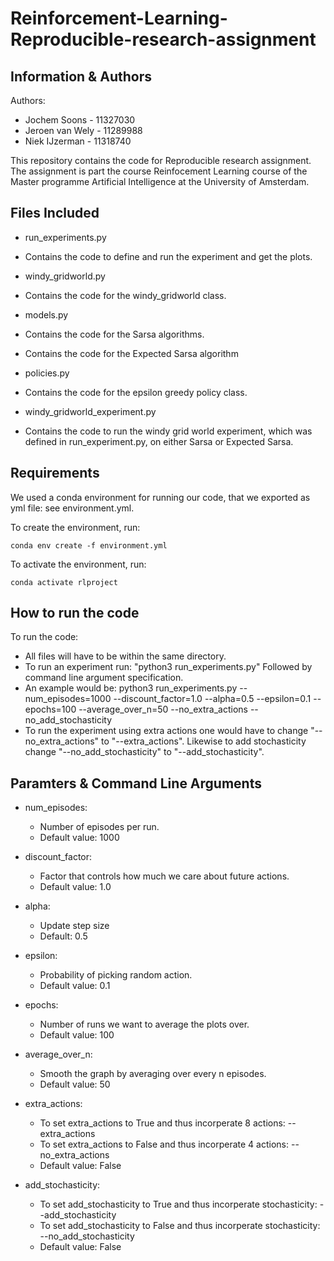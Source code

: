 # Reinforcement-Learning-Reproducible-research-assignment

## Information & Authors

Authors:
 - Jochem Soons    -   11327030
 - Jeroen van Wely -   11289988
 - Niek IJzerman   -   11318740

This repository contains the code for Reproducible research assignment.
The assignment is part the course Reinfocement Learning course of the Master programme Artificial Intelligence at the University of Amsterdam.

## Files Included

- run_experiments.py
 - Contains the code to define and run the experiment and get the plots.

- windy_gridworld.py
 - Contains the code for the windy_gridworld class.

- models.py
 - Contains the code for the Sarsa algorithms.
 - Contains the code for the Expected Sarsa algorithm

- policies.py
 - Contains the code for the epsilon greedy policy class.

- windy_gridworld_experiment.py
 - Contains the code to run the windy grid world experiment, which was defined in run_experiment.py, on either Sarsa or Expected Sarsa. 

## Requirements

We used a conda environment for running our code, that we exported as yml file: see environment.yml.

To create the environment, run:

    conda env create -f environment.yml

To activate the environment, run:

    conda activate rlproject

## How to run the code

To run the code:
 - All files will have to be within the same directory.
 - To run an experiment run: "python3 run_experiments.py" Followed by command line argument specification.
 - An example would be: python3 run_experiments.py --num_episodes=1000 --discount_factor=1.0 --alpha=0.5 --epsilon=0.1 --epochs=100 --average_over_n=50 --no_extra_actions --no_add_stochasticity
 - To run the experiment using extra actions one would have to change "--no_extra_actions" to "--extra_actions". Likewise to add stochasticity change "--no_add_stochasticity" to "--add_stochasticity".

## Paramters & Command Line Arguments

- num_episodes: 
  - Number of episodes per run.
  - Default value: 1000

- discount_factor:
    - Factor that controls how much we care about future actions.
    - Default value: 1.0

- alpha:
    - Update step size
    - Default: 0.5

- epsilon:
    - Probability of picking random action.
    - Default value: 0.1

- epochs:
    - Number of runs we want to average the plots over.
    - Default value: 100

- average_over_n:
    - Smooth the graph by averaging over every n episodes.
    - Default value: 50

- extra_actions:
    - To set extra_actions to True and thus incorperate 8 actions: --extra_actions
    - To set extra_actions to False and thus incorperate 4 actions: --no_extra_actions
    - Default value: False

- add_stochasticity:
    - To set add_stochasticity to True and thus incorperate stochasticity: --add_stochasticity
    - To set add_stochasticity to False and thus incorperate stochasticity: --no_add_stochasticity
    - Default value: False
